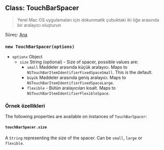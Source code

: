 ## Class: TouchBarSpacer

> Yerel Mac OS uygulamaları için dokunmatik çubuktaki iki öğe arasında bir aralayıcı oluşturun

Süreç: [Ana](../glossary.md#main-process)

### `new TouchBarSpacer(options)`

* `options` Object
  * `size` String (optional) - Size of spacer, possible values are:
    * `small` Maddeler arasında küçük aralayıcı. Maps to `NSTouchBarItemIdentifierFixedSpaceSmall`. This is the default.
    * `büyük` Maddeler arasında geniş aralayıcı. Maps to `NSTouchBarItemIdentifierFixedSpaceLarge`.
    * `flexible` - Bütün aralayıcıları kısalt. Maps to `NSTouchBarItemIdentifierFlexibleSpace`.

### Örnek özellikleri

The following properties are available on instances of `TouchBarSpacer`:

#### `touchBarSpacer.size`

A `String` representing the size of the spacer.  Can be `small`, `large` or `flexible`.
